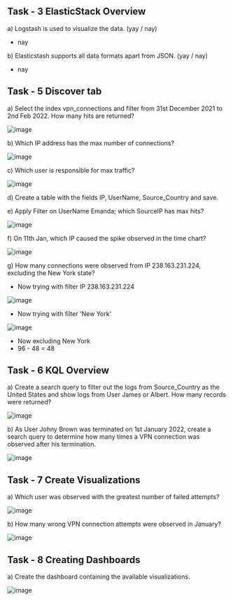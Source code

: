 ## Task - 3 ElasticStack Overview

a) Logstash is used to visualize the data. (yay / nay)
- nay

b) Elasticstash supports all data formats apart from JSON. (yay / nay)
- nay

## Task - 5 Discover tab

a) Select the index vpn_connections and filter from 31st December 2021 to 2nd Feb 2022. How many hits are returned? 

  ![image](https://github.com/Akhilkj123/Cyber-Security/assets/65653010/f1e8e64e-9012-45af-9095-9e9d7b532ad1)

b) Which IP address has the max number of connections?

![image](https://github.com/Akhilkj123/Cyber-Security/assets/65653010/b48d3890-01a7-41b5-86c7-f42c1ac88fcb)

c) Which user is responsible for max traffic?

![image](https://github.com/Akhilkj123/Cyber-Security/assets/65653010/120fd16f-268d-464b-93f3-68ab94918ba8)

d) Create a table with the fields IP, UserName, Source_Country and save.

e) Apply Filter on UserName Emanda; which SourceIP has max hits?

![image](https://github.com/Akhilkj123/Cyber-Security/assets/65653010/8f68a2a4-10f8-437a-a58e-0ffd4e12d6ad)

f) On 11th Jan, which IP caused the spike observed in the time chart?

![image](https://github.com/Akhilkj123/Cyber-Security/assets/65653010/39d0dad9-dc7f-4538-b7a2-3b9e491c5c0f)

g) How many connections were observed from IP 238.163.231.224, excluding the New York state?

- Now trying with filter IP 238.163.231.224

![image](https://github.com/Akhilkj123/Cyber-Security/assets/65653010/6bfbd15d-cb27-4744-a26a-74b993bce4cd)

- Now trying with filter 'New York'

![image](https://github.com/Akhilkj123/Cyber-Security/assets/65653010/9bc084ff-a6e5-4f13-a612-f0abca34e6a5)

- Now excluding New York
- 96 - 48 = 48

## Task - 6 KQL Overview
a) Create a search query to filter out the logs from Source_Country as the United States and show logs from User James or Albert. How many records were returned?

![image](https://github.com/Akhilkj123/Cyber-Security/assets/65653010/354d7027-885e-41e2-98d5-d98fc1816677)

b) As User Johny Brown was terminated on 1st January 2022, create a search query to determine how many times a VPN connection was observed after his termination.

![image](https://github.com/Akhilkj123/Cyber-Security/assets/65653010/fc480bce-b6f5-45b0-b257-d4a29b91f046)

## Task - 7 Create Visualizations

a) Which user was observed with the greatest number of failed attempts? 

![image](https://github.com/Akhilkj123/Cyber-Security/assets/65653010/db89bb5c-1f8c-4bf3-bedc-d63a8e4fb8da)

b) How many wrong VPN connection attempts were observed in January?

![image](https://github.com/Akhilkj123/Cyber-Security/assets/65653010/3a5d793a-d661-4be9-9375-a21440c52f53)

## Task - 8 Creating Dashboards
a) Create the dashboard containing the available visualizations.

![image](https://github.com/Akhilkj123/Cyber-Security/assets/65653010/1040aa66-b6ed-43e8-9d78-85cf85204bcc)











